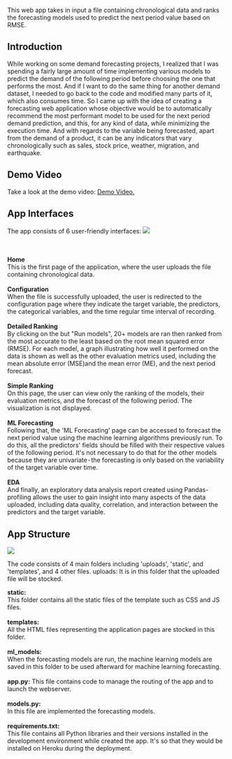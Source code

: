 This web app takes in input a file containing chronological data and ranks the forecasting models used to predict the next period value based on RMSE. 

<h2>Introduction</h2>
While working on some demand forecasting projects, I realized that I was spending a fairly large amount of time implementing various models to predict the demand of the following period before choosing the one that performs the most. And if I want to do the same thing for another demand dataset, I needed to go back to the code and modified many parts of it, which also consumes time. So I came up with the idea of creating a forecasting web application whose objective would be to automatically recommend the most performant model to be used for the next period demand prediction, and this, for any kind of data, while minimizing the execution time. And with regards to the variable being forecasted, apart from the demand of a product, it can be any indicators that vary chronologically such as sales, stock price, weather, migration, and earthquake.

<h2>Demo Video</h2>
Take a look at the demo video: <a href="https://www.youtube.com/watch?v=OA5WAaVd5xE">Demo Video.</a>

<h2>App Interfaces</h2>

The app consists of 6 user-friendly interfaces:
<img src="https://cdn-images-1.medium.com/max/1200/1*20zxzSs6dOALCiUITY1N8w.png">

<br>
<br>
<b>Home</b>
<br>
This is the first page of the application, where the user uploads the file containing chronological data.
<br>
<br>
<b>Configuration</b>
<br>
When the file is successfully uploaded, the user is redirected to the configuration page where they indicate the target variable, the predictors, the categorical variables, and the time regular time interval of recording.
<br>
<br>
<b>Detailed Ranking</b>
<br>
By clicking on the but "Run models", 20+ models are ran then ranked from the most accurate to the least based on the root mean squared error (RMSE). For each model, a graph illustrating how well it performed on the data is shown as well as the other evaluation metrics used, including the mean absolute error (MSE)and the mean error (ME), and the next period forecast.
<br>
<br>
<b>Simple Ranking</b>
<br>
On this page, the user can view only the ranking of the models, their evaluation metrics, and the forecast of the following period. The visualization is not displayed.
<br>
<br>
<b>ML Forecasting</b>
<br>
Following that, the 'ML Forecasting' page can be accessed to forecast the next period value using the machine learning algorithms previously run. To do this, all the predictors' fields should be filled with their respective values of the following period. It's not necessary to do that for the other models because they are univariate - the forecasting is only based on the variability of the target variable over time.
<br>
<br>
<b>EDA</b>
<br>
And finally, an exploratory data analysis report created using Pandas-profiling allows the user to gain insight into many aspects of the data uploaded, including data quality, correlation, and interaction between the predictors and the target variable.

<h2>App Structure</h2>
<img src="https://cdn-images-1.medium.com/max/1200/1*d9m5WEAGywkA7s8J0vlWGg.png">

The code consists of 4 main folders including 'uploads', 'static', and 'templates', and 4 other files.
uploads: It is in this folder that the uploaded file will be stocked.

<b>static:</b> 
<br>
This folder contains all the static files of the template such as CSS and JS files.
<br>
<br>
<b>templates: </b>
<br>
All the HTML files representing the application pages are stocked in this folder.
<br>
<br>
<b>ml_models:</b> 
<br>
When the forecasting models are run, the machine learning models are saved in this folder to be used afterward for machine learning forecasting.
<br>
<br>
<b>app.py:</b> 
This file contains code to manage the routing of the app and to launch the webserver.
<br>
<br>
<b>models.py:</b> 
<br>
In this file are implemented the forecasting models.
<br>
<br>
<b>requirements.txt: </b>
<br>
This file contains all Python libraries and their versions installed in the development environment while created the app. It's so that they would be installed on Heroku during the deployment.
